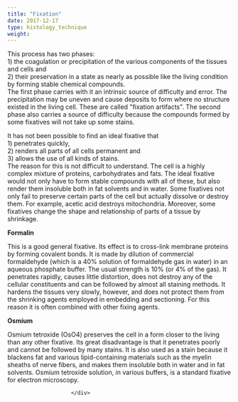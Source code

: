 ```yaml
---
title: "Fixation"
date: 2017-12-17
type: histology_technique
weight: 
---
```

<div class="entrybody">
						<p>This process has two phases: <br>
1) the coagulation or precipitation of the various components of the tissues and cells and <br>
2) their preservation in a state as nearly as possible like the living condition by forming stable chemical compounds.<br>
The first phase carries with it an intrinsic source of difficulty and error. The precipitation may be uneven and cause deposits to form where no structure existed in the living cell. These are called "fixation artifacts". The second phase also carries a source of difficulty because the compounds formed by some fixatives will not take up some stains.</p>

<p>It has not been possible to find an ideal fixative that <br>
1) penetrates quickly, <br>
2) renders all parts of all cells permanent and <br>
3) allows the use of all kinds of stains.<br>
The reason for this is not difficult to understand. The cell is a highly complex mixture of proteins, carbohydrates and fats. The ideal fixative would not only have to form stable compounds with all of these, but also render them insoluble both in fat solvents and in water. Some fixatives not only fail to preserve certain parts of the cell but actually dissolve or destroy them. For example, acetic acid destroys mitochondria. Moreover, some fixatives change the shape and relationship of parts of a tissue by shrinkage.</p>

<p><b>Formalin</b></p>

<p>This is a good general fixative. Its effect is to cross-link membrane proteins by forming covalent bonds. It is made by dilution of commercial formaldehyde (which is a 40% solution of formaldehyde gas in water) in an aqueous phosphate buffer. The usual strength is 10% (or 4% of the gas). It penetrates rapidly, causes little distortion, does not destroy any of the cellular constituents and can be followed by almost all staining methods. It hardens the tissues very slowly, however, and does not protect them from the shrinking agents employed in embedding and sectioning. For this reason it is often combined with other fixing agents.</p>

<p><b>Osmium</b></p>

<p>Osmium tetroxide (OsO4) preserves the cell in a form closer to the living than any other fixative. Its great disadvantage is that it penetrates poorly and cannot be followed by many stains. It is also used as a stain because it blackens fat and various lipid-containing materials such as the myelin sheaths of nerve fibers, and makes them insoluble both in water and in fat solvents. Osmium tetroxide solution, in various buffers, is a standard fixative for electron microscopy.</p>
						
						
						</div>